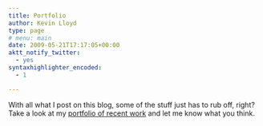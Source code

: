 ```yaml
---
title: Portfolio
author: Kevin Lloyd
type: page
# menu: main
date: 2009-05-21T17:17:05+00:00
aktt_notify_twitter:
  - yes
syntaxhighlighter_encoded:
  - 1

---
```

With all what I post on this blog, some of the stuff just has to rub off, right? Take a look at my [portfolio of recent work][1] and let me know what you think.

 [1]: https://www.kevinlloyd.net/#recent